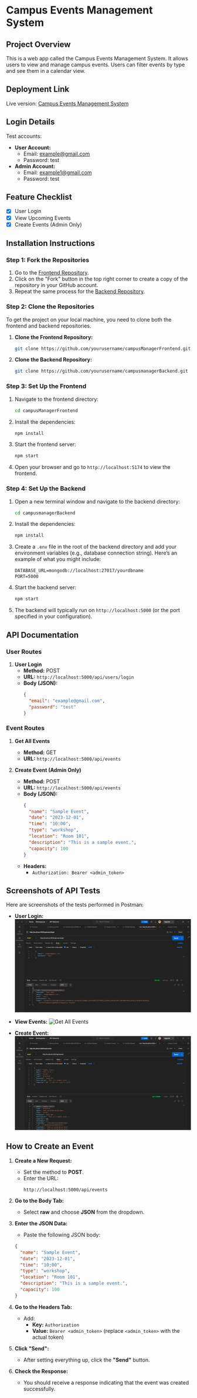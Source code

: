 # Campus Events Management System

## Project Overview
This is a web app called the Campus Events Management System. It allows users to view and manage campus events. Users can filter events by type and see them in a calendar view.

## Deployment Link
Live version: [Campus Events Management System](https://event4camp.vercel.app/)

## Login Details
Test accounts:
- **User Account:**
  - Email: example@gmail.com
  - Password: test
- **Admin Account:**
  - Email: example1@gmail.com
  - Password: test

## Feature Checklist
- [x] User Login
- [x] View Upcoming Events
- [x] Create Events (Admin Only)

## Installation Instructions

### Step 1: Fork the Repositories
1. Go to the [Frontend Repository](https://github.com/Latifpro108108/campusManagerFrontend.git).
2. Click on the "Fork" button in the top right corner to create a copy of the repository in your GitHub account.
3. Repeat the same process for the [Backend Repository](https://github.com/Latifpro108108/campusmanagerBackend.git).

### Step 2: Clone the Repositories
To get the project on your local machine, you need to clone both the frontend and backend repositories.

1. **Clone the Frontend Repository:**
   ```bash
   git clone https://github.com/yourusername/campusManagerFrontend.git
   ```

2. **Clone the Backend Repository:**
   ```bash
   git clone https://github.com/yourusername/campusmanagerBackend.git
   ```

### Step 3: Set Up the Frontend

1. Navigate to the frontend directory:
   ```bash
   cd campusManagerFrontend
   ```

2. Install the dependencies:
   ```bash
   npm install
   ```

3. Start the frontend server:
   ```bash
   npm start
   ```

4. Open your browser and go to `http://localhost:5174` to view the frontend.

### Step 4: Set Up the Backend

1. Open a new terminal window and navigate to the backend directory:
   ```bash
   cd campusmanagerBackend
   ```

2. Install the dependencies:
   ```bash
   npm install
   ```

3. Create a `.env` file in the root of the backend directory and add your environment variables (e.g., database connection string). Here’s an example of what you might include:
   ```
   DATABASE_URL=mongodb://localhost:27017/yourdbname
   PORT=5000
   ```

4. Start the backend server:
   ```bash
   npm start
   ```

5. The backend will typically run on `http://localhost:5000` (or the port specified in your configuration).

## API Documentation

### User Routes
1. **User Login**
   - **Method:** POST
   - **URL:** `http://localhost:5000/api/users/login`
   - **Body (JSON):**
     ```json
     {
       "email": "example@gmail.com",
       "password": "test"
     }
     ```

### Event Routes
1. **Get All Events**
   - **Method:** GET
   - **URL:** `http://localhost:5000/api/events`

2. **Create Event (Admin Only)**
   - **Method:** POST
   - **URL:** `http://localhost:5000/api/events`
   - **Body (JSON):**
     ```json
     {
       "name": "Sample Event",
       "date": "2023-12-01",
       "time": "10:00",
       "type": "workshop",
       "location": "Room 101",
       "description": "This is a sample event.",
       "capacity": 100
     }
     ```
   - **Headers:**
     - `Authorization: Bearer <admin_token>`

## Screenshots of API Tests
Here are screenshots of the tests performed in Postman:

- **User Login:**
  ![User Login](public/screenshots/logingin.png)   

- **View Events:**
  ![Get All Events](public/screenshots/viewingeventspng)   

- **Create Event:**
  ![Create Event](public/screenshots/creatingevent.png)   

## How to Create an Event

1. **Create a New Request:**
   - Set the method to **POST**.
   - Enter the URL:
     ```
     http://localhost:5000/api/events
     ```

2. **Go to the Body Tab:**
   - Select **raw** and choose **JSON** from the dropdown.

3. **Enter the JSON Data:**
   - Paste the following JSON body:
   ```json
   {
     "name": "Sample Event",
     "date": "2023-12-01",
     "time": "10:00",
     "type": "workshop",
     "location": "Room 101",
     "description": "This is a sample event.",
     "capacity": 100
   }
   ```

4. **Go to the Headers Tab:**
   - Add:
     - **Key:** `Authorization`
     - **Value:** `Bearer <admin_token>` (replace `<admin_token>` with the actual token)

5. **Click "Send":**
   - After setting everything up, click the **"Send"** button.

6. **Check the Response:**
   - You should receive a response indicating that the event was created successfully.
